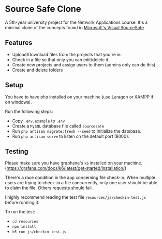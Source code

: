 # Source Safe Clone

A 5th-year university project for the Network Applications course. It's a minimal clone of the concepts found in [Microsoft's Visual SourceSafe](https://en.wikipedia.org/wiki/Microsoft_Visual_SourceSafe)

## Features

-   Upload/Download files from the projects that you're in.
-   Check in a file so that only you can edit/delete it.
-   Create new projects and assign users to them (admins only can do this)
-   Create and delete folders

## Setup

You have to have php installed on your machine (use Laragon or XAMPP if on windows).

Run the following steps:

-   Copy `.env.example` to `.env`
-   Create a `MySQL` database file called `sourcesafe`
-   Run `php artisan migrate:fresh --seed` to initialize the database.
-   Run `php artisan serve` to listen on the default port (8000).

## Testing

Please make sure you have graphana's `k6` installed on your machine. (https://grafana.com/docs/k6/latest/get-started/installation/)

There's a race condition in the app concerning file check-in. When multiple users are trying to check-in a file concurrently, only one user should be able to claim the file. Others requests should fail.

I highly recommend reading the test file `resources/js/checkin-test.js` before running it.

To run the test:

-   `cd resources`
-   `npm install`
-   `k6 run js/checkin-test.js`
